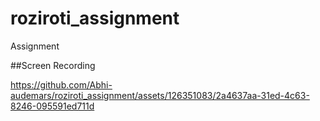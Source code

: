 # roziroti_assignment
Assignment 

##Screen Recording


https://github.com/Abhi-audemars/roziroti_assignment/assets/126351083/2a4637aa-31ed-4c63-8246-095591ed711d


